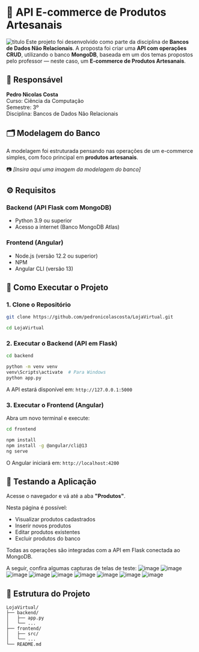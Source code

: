 # 🛒 API E-commerce de Produtos Artesanais
![titulo](https://github.com/user-attachments/assets/c994cd99-e915-409c-b840-daf4de8dd521)
Este projeto foi desenvolvido como parte da disciplina de **Bancos de Dados Não Relacionais**. A proposta foi criar uma **API com operações CRUD**, utilizando o banco **MongoDB**, baseada em um dos temas propostos pelo professor — neste caso, um **E-commerce de Produtos Artesanais**.

## 👤 Responsável

**Pedro Nicolas Costa**  
Curso: Ciência da Computação  
Semestre: 3º  
Disciplina: Bancos de Dados Não Relacionais  

## 🗂️ Modelagem do Banco

A modelagem foi estruturada pensando nas operações de um e-commerce simples, com foco principal em **produtos artesanais**.

📷 *[Insira aqui uma imagem da modelagem do banco]*


## ⚙️ Requisitos

### Backend (API Flask com MongoDB)
- Python 3.9 ou superior
- Acesso a internet (Banco MongoDB Atlas)

### Frontend (Angular)
- Node.js (versão 12.2 ou superior)
- NPM
- Angular CLI (versão 13)

## 🚀 Como Executar o Projeto

### 1. Clone o Repositório

```bash
git clone https://github.com/pedronicolascosta/LojaVirtual.git
```

```bash
cd LojaVirtual
```


### 2. Executar o Backend (API em Flask)

```bash
cd backend
```

```bash
python -m venv venv
venv\Scripts\activate  # Para Windows
python app.py
```

A API estará disponível em: ```http://127.0.0.1:5000```


### 3. Executar o Frontend (Angular)

Abra um novo terminal e execute:

```bash
cd frontend
```

```bash
npm install
npm install -g @angular/cli@13
ng serve
```

O Angular iniciará em:  ```http://localhost:4200```


## 🧪 Testando a Aplicação

Acesse o navegador e vá até a aba **"Produtos"**.

Nesta página é possível:
- Visualizar produtos cadastrados
- Inserir novos produtos
- Editar produtos existentes
- Excluir produtos do banco

Todas as operações são integradas com a API em Flask conectada ao MongoDB.

A seguir, confira algumas capturas de telas de teste:
![image](https://github.com/user-attachments/assets/b3525b30-dbbc-419d-9094-f0aaf2eb2388)
![image](https://github.com/user-attachments/assets/939610fb-96c9-4402-93f1-e903566b4d3b)
![image](https://github.com/user-attachments/assets/fd6026d4-f9fe-42f3-b24a-0685dda3f449)
![image](https://github.com/user-attachments/assets/23a5ef90-c9e1-4aed-9d28-c4731788d8a1)
![image](https://github.com/user-attachments/assets/a31b25cb-7870-47b2-8506-04dcc3101a97)
![image](https://github.com/user-attachments/assets/a80959e6-1b27-49df-a850-06b00a572423)
![image](https://github.com/user-attachments/assets/d22355c6-9cec-4d79-9247-5f015663199c)
![image](https://github.com/user-attachments/assets/582656d9-a67e-434a-aee4-fa3c2dff2344)
![image](https://github.com/user-attachments/assets/e0cc438e-a5d1-4f28-8d85-66e793886626)


## 📁 Estrutura do Projeto

```
LojaVirtual/
├── backend/
│   ├── app.py
│   └── ...
├── frontend/
│   ├── src/
│   └── ...
└── README.md
```
